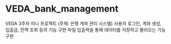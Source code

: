 # VEDA_bank_management
VEDA 3주차 미니 프로젝트 (주제: 은행 계좌 관리 시스템)
사용자 로그인, 계좌 생성, 입출금, 잔액 조회 등의 기능 구현
파일 입출력을 통해 데이터를 저장하고 불러오는 기능 구현
